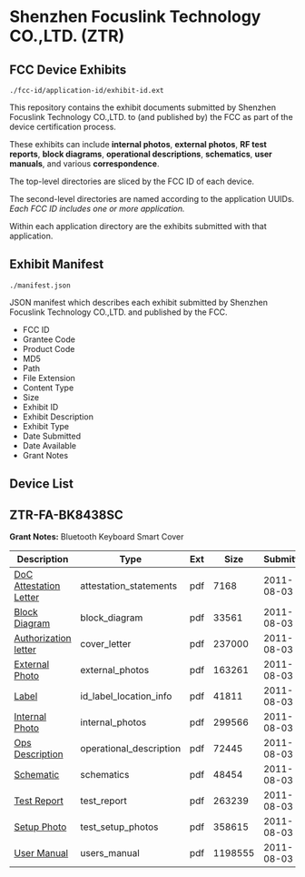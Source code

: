 # Shenzhen Focuslink Technology CO.,LTD. (ZTR)
## FCC Device Exhibits

```
./fcc-id/application-id/exhibit-id.ext
```

This repository contains the exhibit documents submitted by Shenzhen Focuslink Technology CO.,LTD. to (and published by) the FCC as part of the device certification process.

These exhibits can include **internal photos**, **external photos**, **RF test reports**, **block diagrams**, **operational descriptions**, **schematics**, **user manuals**, and various **correspondence**.

The top-level directories are sliced by the FCC ID of each device.

The second-level directories are named according to the application UUIDs. *Each FCC ID includes one or more application.*

Within each application directory are the exhibits submitted with that application. 

## Exhibit Manifest

```
./manifest.json
```

JSON manifest which describes each exhibit submitted by Shenzhen Focuslink Technology CO.,LTD. and published by the FCC.

- FCC ID
- Grantee Code
- Product Code
- MD5
- Path
- File Extension
- Content Type
- Size
- Exhibit ID
- Exhibit Description
- Exhibit Type
- Date Submitted
- Date Available
- Grant Notes

## Device List
## ZTR-FA-BK8438SC
**Grant Notes:** Bluetooth Keyboard Smart Cover

| Description | Type | Ext | Size | Submitted | Available |
| ----------- | ---- | --- | ---- | --------- | --------- |
| [DoC Attestation Letter](ZTR-FA-BK8438SC/e87bf74822b5e9dd78c9cda7b10b2de6/1516462.pdf) | attestation_statements | pdf | 7168 | 2011-08-03 | 2011-08-03 |
| [Block Diagram](ZTR-FA-BK8438SC/e87bf74822b5e9dd78c9cda7b10b2de6/1472158.pdf) | block_diagram | pdf | 33561 | 2011-08-03 | 2011-08-03 |
| [Authorization letter](ZTR-FA-BK8438SC/e87bf74822b5e9dd78c9cda7b10b2de6/1516461.pdf) | cover_letter | pdf | 237000 | 2011-08-03 | 2011-08-03 |
| [External Photo](ZTR-FA-BK8438SC/e87bf74822b5e9dd78c9cda7b10b2de6/1516466.pdf) | external_photos | pdf | 163261 | 2011-08-03 | 2011-08-03 |
| [Label](ZTR-FA-BK8438SC/e87bf74822b5e9dd78c9cda7b10b2de6/1516467.pdf) | id_label_location_info | pdf | 41811 | 2011-08-03 | 2011-08-03 |
| [Internal Photo](ZTR-FA-BK8438SC/e87bf74822b5e9dd78c9cda7b10b2de6/1516468.pdf) | internal_photos | pdf | 299566 | 2011-08-03 | 2011-08-03 |
| [Ops Description](ZTR-FA-BK8438SC/e87bf74822b5e9dd78c9cda7b10b2de6/1516464.pdf) | operational_description | pdf | 72445 | 2011-08-03 | 2011-08-03 |
| [Schematic](ZTR-FA-BK8438SC/e87bf74822b5e9dd78c9cda7b10b2de6/1465641.pdf) | schematics | pdf | 48454 | 2011-08-03 | 2011-08-03 |
| [Test Report](ZTR-FA-BK8438SC/e87bf74822b5e9dd78c9cda7b10b2de6/1516469.pdf) | test_report | pdf | 263239 | 2011-08-03 | 2011-08-03 |
| [Setup Photo](ZTR-FA-BK8438SC/e87bf74822b5e9dd78c9cda7b10b2de6/1516470.pdf) | test_setup_photos | pdf | 358615 | 2011-08-03 | 2011-08-03 |
| [User Manual](ZTR-FA-BK8438SC/e87bf74822b5e9dd78c9cda7b10b2de6/1516471.pdf) | users_manual | pdf | 1198555 | 2011-08-03 | 2011-08-03 |
